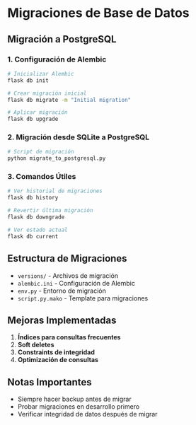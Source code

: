 # Migraciones de Base de Datos

## Migración a PostgreSQL

### 1. Configuración de Alembic

```bash
# Inicializar Alembic
flask db init

# Crear migración inicial
flask db migrate -m "Initial migration"

# Aplicar migración
flask db upgrade
```

### 2. Migración desde SQLite a PostgreSQL

```python
# Script de migración
python migrate_to_postgresql.py
```

### 3. Comandos Útiles

```bash
# Ver historial de migraciones
flask db history

# Revertir última migración
flask db downgrade

# Ver estado actual
flask db current
```

## Estructura de Migraciones

- `versions/` - Archivos de migración
- `alembic.ini` - Configuración de Alembic
- `env.py` - Entorno de migración
- `script.py.mako` - Template para migraciones

## Mejoras Implementadas

1. **Índices para consultas frecuentes**
2. **Soft deletes**
3. **Constraints de integridad**
4. **Optimización de consultas**

## Notas Importantes

- Siempre hacer backup antes de migrar
- Probar migraciones en desarrollo primero
- Verificar integridad de datos después de migrar
